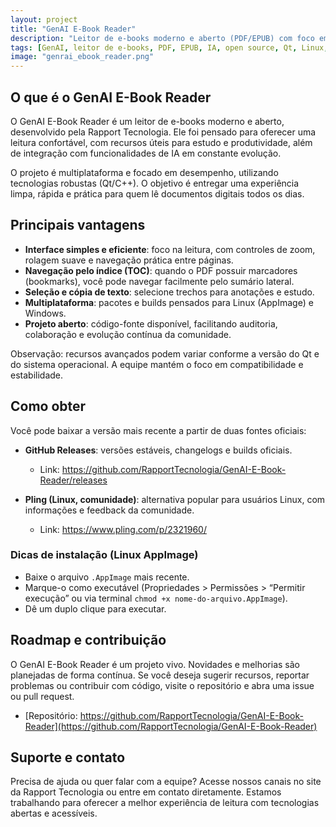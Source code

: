 ```yaml
---
layout: project
title: "GenAI E-Book Reader"
description: "Leitor de e-books moderno e aberto (PDF/EPUB) com foco em produtividade, multiplataforma e em evolução com recursos de IA."
tags: [GenAI, leitor de e-books, PDF, EPUB, IA, open source, Qt, Linux, Windows, Rapport Tecnologia]
image: "genrai_ebook_reader.png"
---
```


## O que é o GenAI E-Book Reader

O GenAI E-Book Reader é um leitor de e-books moderno e aberto, desenvolvido pela Rapport Tecnologia. Ele foi pensado para oferecer uma leitura confortável, com recursos úteis para estudo e produtividade, além de integração com funcionalidades de IA em constante evolução.

O projeto é multiplataforma e focado em desempenho, utilizando tecnologias robustas (Qt/C++). O objetivo é entregar uma experiência limpa, rápida e prática para quem lê documentos digitais todos os dias.

## Principais vantagens

- **Interface simples e eficiente**: foco na leitura, com controles de zoom, rolagem suave e navegação prática entre páginas.
- **Navegação pelo índice (TOC)**: quando o PDF possuir marcadores (bookmarks), você pode navegar facilmente pelo sumário lateral.
- **Seleção e cópia de texto**: selecione trechos para anotações e estudo.
- **Multiplataforma**: pacotes e builds pensados para Linux (AppImage) e Windows.
- **Projeto aberto**: código-fonte disponível, facilitando auditoria, colaboração e evolução contínua da comunidade.

Observação: recursos avançados podem variar conforme a versão do Qt e do sistema operacional. A equipe mantém o foco em compatibilidade e estabilidade.

## Como obter

Você pode baixar a versão mais recente a partir de duas fontes oficiais:

- **GitHub Releases**: versões estáveis, changelogs e builds oficiais.
  - Link: https://github.com/RapportTecnologia/GenAI-E-Book-Reader/releases

- **Pling (Linux, comunidade)**: alternativa popular para usuários Linux, com informações e feedback da comunidade.
  - Link: https://www.pling.com/p/2321960/

### Dicas de instalação (Linux AppImage)

- Baixe o arquivo `.AppImage` mais recente.
- Marque-o como executável (Propriedades > Permissões > “Permitir execução” ou via terminal `chmod +x nome-do-arquivo.AppImage`).
- Dê um duplo clique para executar.

## Roadmap e contribuição

O GenAI E-Book Reader é um projeto vivo. Novidades e melhorias são planejadas de forma contínua. Se você deseja sugerir recursos, reportar problemas ou contribuir com código, visite o repositório e abra uma issue ou pull request.

- [Repositório: https://github.com/RapportTecnologia/GenAI-E-Book-Reader](https://github.com/RapportTecnologia/GenAI-E-Book-Reader)

## Suporte e contato

Precisa de ajuda ou quer falar com a equipe? Acesse nossos canais no site da Rapport Tecnologia ou entre em contato diretamente. Estamos trabalhando para oferecer a melhor experiência de leitura com tecnologias abertas e acessíveis.
